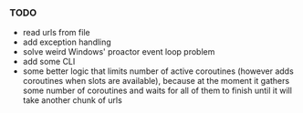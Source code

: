 ### TODO

- read urls from file
- add exception handling
- solve weird Windows' proactor event loop problem
- add some CLI
- some better logic that limits number of active coroutines (however adds coroutines when slots are available), because at the moment it gathers some number of coroutines and waits for all of them to finish until it will take another chunk of urls
